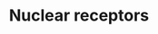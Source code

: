 ---
annotations:
- id: PW:0000716
  parent: signaling pathway
  type: Pathway Ontology
  value: transcription factor mediated signaling pathway
authors:
- MaintBot
- AlexanderPico
- Ddigles
- Mkutmon
- Eweitz
description: 'Nuclear receptors are a class of proteins found within the interior
  of cells that are responsible for sensing the presence of steroid and thyroid hormones
  and certain other molecules. In response, these receptors work in concert with other
  proteins to regulate the expression of specific genes thereby controlling the development,
  homeostasis, and metabolism of the organism. Nuclear receptors have the ability
  to directly bind to DNA and regulate the expression of adjacent genes, hence these
  receptors are classified as transcription factors. The regulation of gene expression
  by nuclear receptors only happens when a ligand a molecule which affects the receptor''s
  behavior is present. More specifically, ligand binding to a nuclear receptor results
  in a conformational change in the receptor which in turn activates the receptor
  resulting in up-regulation of gene expression. A unique property of nuclear receptors
  which differentiate them from other classes of receptors is their ability to directly
  interact with and control the expression of genomic DNA. Consequently nuclear receptors
  play key roles in both embryonic development and adult homeostasis. As discussed
  in more detail below, nuclear receptors may be classified either according to mechanism
  or homology.  Source: Wikipedia ([[wikipedia:Nuclear_receptor]])'
last-edited: 2021-05-19
organisms:
- Gallus gallus
redirect_from:
- /index.php/Pathway:WP831
- /instance/WP831
- /instance/WP831_r117215
revision: r117215
schema-jsonld:
- '@context': https://schema.org/
  '@id': https://wikipathways.github.io/pathways/WP831.html
  '@type': Dataset
  creator:
    '@type': Organization
    name: WikiPathways
  description: 'Nuclear receptors are a class of proteins found within the interior
    of cells that are responsible for sensing the presence of steroid and thyroid
    hormones and certain other molecules. In response, these receptors work in concert
    with other proteins to regulate the expression of specific genes thereby controlling
    the development, homeostasis, and metabolism of the organism. Nuclear receptors
    have the ability to directly bind to DNA and regulate the expression of adjacent
    genes, hence these receptors are classified as transcription factors. The regulation
    of gene expression by nuclear receptors only happens when a ligand a molecule
    which affects the receptor''s behavior is present. More specifically, ligand binding
    to a nuclear receptor results in a conformational change in the receptor which
    in turn activates the receptor resulting in up-regulation of gene expression.
    A unique property of nuclear receptors which differentiate them from other classes
    of receptors is their ability to directly interact with and control the expression
    of genomic DNA. Consequently nuclear receptors play key roles in both embryonic
    development and adult homeostasis. As discussed in more detail below, nuclear
    receptors may be classified either according to mechanism or homology.  Source:
    Wikipedia ([[wikipedia:Nuclear_receptor]])'
  keywords:
  - AR
  - ESR1
  - ESR2
  - ESRRB
  - HNF4A
  - NR0B1
  - NR1D2
  - NR1H3
  - NR1I3
  - NR2C2
  - NR2E1
  - NR2F2
  - NR2F6
  - NR3C1
  - NR4A2
  - NR5A1
  - NR5A2
  - PGR
  - PPARA
  - PPARD
  - PPARG
  - RARA
  - RARB
  - ROR1
  - RORA
  - RXRA
  - RXRG
  - THRA
  - THRB
  - VDR
  license: CC0
  name: Nuclear receptors
seo: CreativeWork
title: Nuclear receptors
wpid: WP831
---